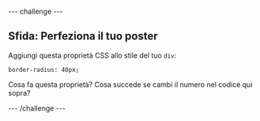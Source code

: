 \--- challenge \---

## Sfida: Perfeziona il tuo poster

Aggiungi questa proprietà CSS allo stile del tuo `div`:

    border-radius: 40px;
    

Cosa fa questa proprietà? Cosa succede se cambi il numero nel codice qui sopra?

\--- /challenge \---
